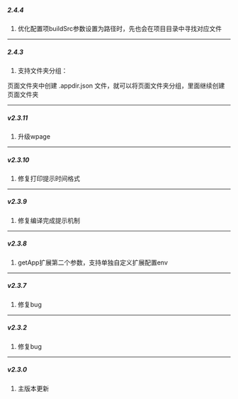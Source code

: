 ##### 2.4.4

1. 优化配置项buildSrc参数设置为路径时，先也会在项目目录中寻找对应文件

---

##### 2.4.3

1. 支持文件夹分组：

页面文件夹中创建 .appdir.json 文件，就可以将页面文件夹分组，里面继续创建页面文件夹

---

##### v2.3.11

1. 升级wpage

---

##### v2.3.10

1. 修复打印提示时间格式

---

##### v2.3.9

1. 修复编译完成提示机制

---

##### v2.3.8

1. getApp扩展第二个参数，支持单独自定义扩展配置env

---

##### v2.3.7

1. 修复bug

---

##### v2.3.2

1. 修复bug

---

##### v2.3.0

1. 主版本更新
